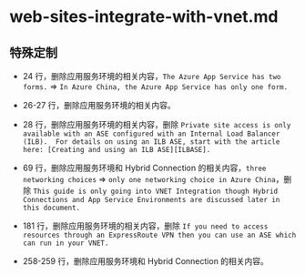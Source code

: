 # web-sites-integrate-with-vnet.md

## 特殊定制

* 24 行，删除应用服务环境的相关内容，`The Azure App Service has two forms.` => `In Azure China, the Azure App Service has only one form.`

* 26-27 行，删除应用服务环境的相关内容。

* 28 行，删除应用服务环境的相关内容，删除 `Private site access is only available with an ASE configured with an Internal Load Balancer (ILB).  For details on using an ILB ASE, start with the article here: [Creating and using an ILB ASE][ILBASE].`

* 69 行，删除应用服务环境和 Hybrid Connection 的相关内容，`three networking choices` => `only one networking choice in Azure China`，删除 `This guide is only going into VNET Integration though Hybrid Connections and App Service Environments are discussed later in this document.`

* 181 行，删除应用服务环境的相关内容，删除 `If you need to access resources through an ExpressRoute VPN then you can use an ASE which can run in your VNET.`

* 258-259 行，删除应用服务环境和 Hybrid Connection 的相关内容。